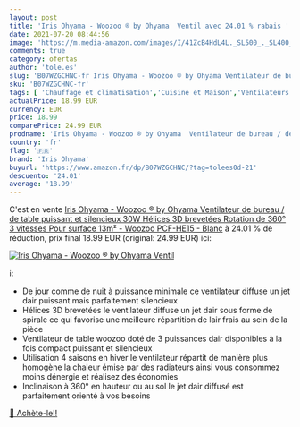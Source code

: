 ```yaml
---
layout: post
title: 'Iris Ohyama - Woozoo ® by Ohyama  Ventil avec 24.01 % rabais '
date: 2021-07-20 08:44:56
image: 'https://m.media-amazon.com/images/I/41ZcB4HdL4L._SL500_._SL400_.jpg'
comments: true
category: ofertas
author: 'tole.es'
slug: 'B07WZGCHNC-fr Iris Ohyama - Woozoo ® by Ohyama Ventilateur de bureau /...'
sku: 'B07WZGCHNC-fr'
tags: [ 'Chauffage et climatisation','Cuisine et Maison','Ventilateurs','Ventilateurs de table','iris ohyama', ]
actualPrice: 18.99 EUR
currency: EUR
price: 18.99
comparePrice: 24.99 EUR
prodname: 'Iris Ohyama - Woozoo ® by Ohyama  Ventilateur de bureau / de table puissant et silencieux  30W  Hélices 3D brevetées  Rotation de 360°  3 vitesses  Pour surface 13m² - Woozoo PCF-HE15 - Blanc'
country: 'fr'
flag: '🇫🇷'
brand: 'Iris Ohyama'
buyurl: 'https://www.amazon.fr/dp/B07WZGCHNC/?tag=tolees0d-21'
descuento: '24.01'
average: '18.99'
---
```


C'est en vente [Iris Ohyama - Woozoo ® by Ohyama  Ventilateur de bureau / de table puissant et silencieux  30W  Hélices 3D brevetées  Rotation de 360°  3 vitesses  Pour surface 13m² - Woozoo PCF-HE15 - Blanc](https://www.amazon.fr/dp/B07WZGCHNC/?tag=tolees0d-21)  à  24.01 % de réduction, prix final  18.99 EUR (original: 24.99 EUR) ici:

[![Iris Ohyama - Woozoo ® by Ohyama  Ventil](https://m.media-amazon.com/images/I/41ZcB4HdL4L._SL500_._SL400_.jpg)](https://www.amazon.fr/dp/B07WZGCHNC/?tag=tolees0d-21)

ℹ️:

- De jour comme de nuit à puissance minimale ce ventilateur diffuse un jet dair puissant mais parfaitement silencieux
- Hélices 3D brevetées le ventilateur diffuse un jet dair sous forme de spirale ce qui favorise une meilleure répartition de lair frais au sein de la pièce
- Ventilateur de table woozoo doté de 3 puissances dair disponibles à la fois compact puissant et silencieux
- Utilisation 4 saisons en hiver le ventilateur répartit de manière plus homogène la chaleur émise par des radiateurs ainsi vous consommez moins dénergie et réalisez des économies
- Inclinaison à 360° en hauteur ou au sol le jet dair diffusé est parfaitement orienté à vos besoins

[🛒 Achète-le!!](https://www.amazon.fr/dp/B07WZGCHNC/?tag=tolees0d-21)
